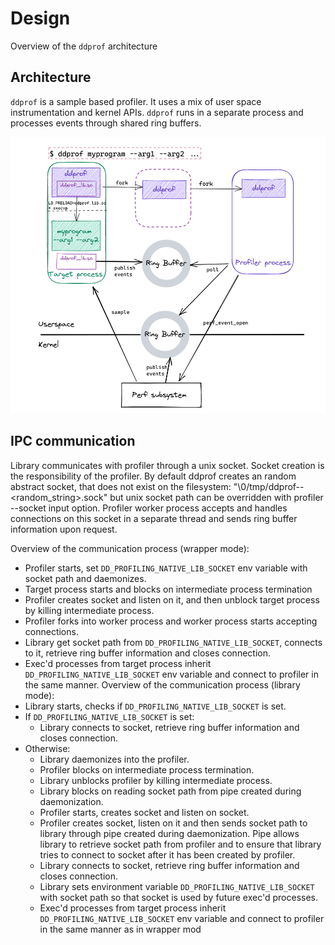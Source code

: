 # Design

Overview of the `ddprof` architecture

## Architecture

`ddprof` is a sample based profiler. It uses a mix of user space instrumentation and kernel APIs.
`ddprof` runs in a separate process and processes events through shared ring buffers.

![wrapper_architecture.png](wrapper_architecture.png)

## IPC communication

Library communicates with profiler through a unix socket.
Socket creation is the responsibility of the profiler.
By default ddprof creates an random abstract socket, that does not exist on
the filesystem: "\0/tmp/ddprof-<pid>-<random_string>.sock" but unix socket
path can be overridden with profiler --socket input option.
Profiler worker process accepts and handles connections on this socket in a
separate thread and sends ring buffer information upon request.

Overview of the communication process (wrapper mode):
 * Profiler starts, set `DD_PROFILING_NATIVE_LIB_SOCKET` env variable with
   socket path and daemonizes.
 * Target process starts and blocks on intermediate process termination
 * Profiler creates socket and listen on it, and then unblock target
   process by killing intermediate process.
 * Profiler forks into worker process and worker process starts accepting
   connections.
 * Library get socket path from `DD_PROFILING_NATIVE_LIB_SOCKET`, connects
   to it, retrieve ring buffer information and closes connection.
 * Exec'd processes from target process inherit
 `DD_PROFILING_NATIVE_LIB_SOCKET`
   env variable and connect to profiler in the same manner.
Overview of the communication process (library mode):
 * Library starts, checks if `DD_PROFILING_NATIVE_LIB_SOCKET` is set.
 * If `DD_PROFILING_NATIVE_LIB_SOCKET` is set:
   * Library connects to socket, retrieve ring buffer information and
     closes connection.
 * Otherwise:
   * Library daemonizes into the profiler.
   * Profiler blocks on intermediate process termination.
   * Library unblocks profiler by killing intermediate process.
   * Library blocks on reading socket path from pipe created during
    daemonization.
   * Profiler starts, creates socket and listen on socket.
   * Profiler creates socket, listen on it and then sends socket path to
     library through pipe created during daemonization.
     Pipe allows library to retrieve socket path from profiler and to
     ensure that library tries to connect to socket after it has been
     created by profiler.
   * Library connects to socket, retrieve ring buffer information and
     closes connection.
   * Library sets environment variable `DD_PROFILING_NATIVE_LIB_SOCKET`
     with socket path so that socket is used by future exec'd processes.
   * Exec'd processes from target process inherit
     `DD_PROFILING_NATIVE_LIB_SOCKET` env variable and connect to profiler
     in the same manner as in wrapper mod
